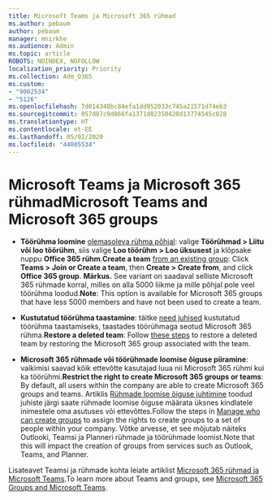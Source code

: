 ```yaml
---
title: Microsoft Teams ja Microsoft 365 rühmad
ms.author: pebaum
author: pebaum
manager: mnirkhe
ms.audience: Admin
ms.topic: article
ROBOTS: NOINDEX, NOFOLLOW
localization_priority: Priority
ms.collection: Adm_O365
ms.custom:
- "9002534"
- "5126"
ms.openlocfilehash: 7d014348bc84efa1dd952033c745a21571d74eb3
ms.sourcegitcommit: 057d87c9d866fa1371d02350420d13774545c028
ms.translationtype: HT
ms.contentlocale: et-EE
ms.lasthandoff: 05/02/2020
ms.locfileid: "44005534"
---
```

# <a name="microsoft-teams-and-microsoft-365-groups"></a><span data-ttu-id="de9ae-102">Microsoft Teams ja Microsoft 365 rühmad</span><span class="sxs-lookup"><span data-stu-id="de9ae-102">Microsoft Teams and Microsoft 365 groups</span></span>

- <span data-ttu-id="de9ae-103">**Töörühma loomine** [olemasoleva rühma põhjal](https://support.microsoft.com/et-EE/office/create-a-team-from-an-existing-group-24ec428e-40d7-4a1a-ab87-29be7d145865): valige **Töörühmad > Liitu või loo töörühm**, siis valige **Loo töörühm > Loo üksusest** ja klõpsake nuppu **Office 365 rühm**.</span><span class="sxs-lookup"><span data-stu-id="de9ae-103">**Create a team** [from an existing group](https://support.microsoft.com/et-EE/office/create-a-team-from-an-existing-group-24ec428e-40d7-4a1a-ab87-29be7d145865):  Click **Teams > Join or Create a team**, then **Create  > Create from**, and click **Office 365 group**.</span></span> <span data-ttu-id="de9ae-104">**Märkus.** See variant on saadaval selliste Microsoft 365 rühmade korral, milles on alla 5000 liikme ja mille põhjal pole veel töörühma loodud.</span><span class="sxs-lookup"><span data-stu-id="de9ae-104">**Note**: This option is available for Microsoft 365 groups that have less 5000 members and have not been used to create a team.</span></span>

- <span data-ttu-id="de9ae-105">**Kustutatud töörühma taastamine**: täitke [need juhised](https://docs.microsoft.com/microsoftteams/archive-or-delete-a-team#restore-a-deleted-team) kustutatud töörühma taastamiseks, taastades töörühmaga seotud Microsoft 365 rühma.</span><span class="sxs-lookup"><span data-stu-id="de9ae-105">**Restore a deleted team**: Follow [these steps](https://docs.microsoft.com/microsoftteams/archive-or-delete-a-team#restore-a-deleted-team) to restore a deleted team by restoring the Microsoft 365 group associated with the team.</span></span>

- <span data-ttu-id="de9ae-106">**Microsoft 365 rühmade või töörühmade loomise õiguse piiramine**: vaikimisi saavad kõik ettevõtte kasutajad luua nii Microsoft 365 rühmi kui ka töörühmi.</span><span class="sxs-lookup"><span data-stu-id="de9ae-106">**Restrict the right to create Microsoft 365 groups or teams**: By default, all users within the company are able to create Microsoft 365 groups and teams.</span></span>  <span data-ttu-id="de9ae-107">Artiklis [Rühmade loomise õiguse juhtimine](https://support.office.com/article/Manage-who-can-create-Office-365-Groups-4c46c8cb-17d0-44b5-9776-005fced8e618) toodud juhiste järgi saate rühmade loomise õiguse määrata üksnes kindlatele inimestele oma asutuses või ettevõttes.</span><span class="sxs-lookup"><span data-stu-id="de9ae-107">Follow the steps in [Manage who can create groups](https://support.office.com/article/Manage-who-can-create-Office-365-Groups-4c46c8cb-17d0-44b5-9776-005fced8e618) to assign the rights to create groups to a set of people within your company.</span></span> <span data-ttu-id="de9ae-108">Võtke arvesse, et see mõjutab näiteks Outlooki, Teamsi ja Planneri rühmade ja töörühmade loomist.</span><span class="sxs-lookup"><span data-stu-id="de9ae-108">Note that this will impact the creation of groups from services such as Outlook, Teams, and Planner.</span></span>

<span data-ttu-id="de9ae-109">Lisateavet Teamsi ja rühmade kohta leiate artiklist [Microsoft 365 rühmad ja Microsoft Teams](https://docs.microsoft.com/microsoftteams/office-365-groups).</span><span class="sxs-lookup"><span data-stu-id="de9ae-109">To learn more about Teams and groups, see [Microsoft 365 Groups and Microsoft Teams](https://docs.microsoft.com/microsoftteams/office-365-groups).</span></span>
